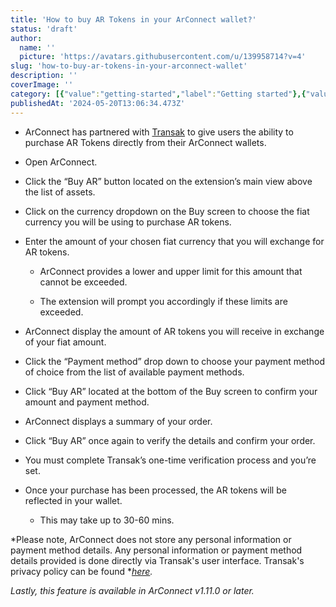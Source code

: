 ```yaml
---
title: 'How to buy AR Tokens in your ArConnect wallet?'
status: 'draft'
author:
  name: ''
  picture: 'https://avatars.githubusercontent.com/u/139958714?v=4'
slug: 'how-to-buy-ar-tokens-in-your-arconnect-wallet'
description: ''
coverImage: ''
category: [{"value":"getting-started","label":"Getting started"},{"value":"pinned","label":"Pinned"}]
publishedAt: '2024-05-20T13:06:34.473Z'
---
```


- ArConnect has partnered with [Transak](https://transak.com/) to give users the ability to purchase AR Tokens directly from their ArConnect wallets.

- Open ArConnect.

- Click the “Buy AR” button located on the extension’s main view above the list of assets.

- Click on the currency dropdown on the Buy screen to choose the fiat currency you will be using to purchase AR tokens.

- Enter the amount of your chosen fiat currency that you will exchange for AR tokens.

    - ArConnect provides a lower and upper limit for this amount that cannot be exceeded.

    - The extension will prompt you accordingly if these limits are exceeded.

    <!-- -->

    <!-- -->

- ArConnect display the amount of AR tokens you will receive in exchange of your fiat amount.

- Click the “Payment method” drop down to choose your payment method of choice from the list of available payment methods.

- Click “Buy AR” located at the bottom of the Buy screen to confirm your amount and payment method.

- ArConnect displays a summary of your order.

- Click “Buy AR” once again to verify the details and confirm your order.

- You must complete Transak’s one-time verification process and you’re set.

- Once your purchase has been processed, the AR tokens will be reflected in your wallet.

    - This may take up to 30-60 mins.

    <!-- -->

    <!-- -->

\*Please note, ArConnect does not store any personal information or payment method details. Any personal information or payment method details provided is done directly via Transak's user interface. Transak's privacy policy can be found \*[*here*](https://transak.com/privacy-policy)*.*

*Lastly, this feature is available in ArConnect v1.11.0 or later.*


